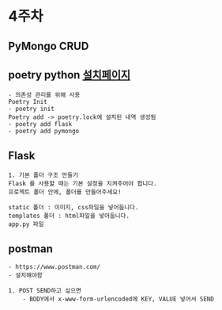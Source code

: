 # 4주차

## PyMongo CRUD

## poetry python [설치페이지](https://python-poetry.org/docs/#installation)

    - 의존성 관리를 위해 사용
    Poetry Init
    - poetry init
    Poetry add -> poetry.lock에 설치된 내역 생성됨
    - poetry add flask
    - poetry add pymongo

## Flask

    1. 기본 폴더 구조 만들기
    Flask 를 사용할 때는 기본 설정을 지켜주어야 합니다.
    프로젝트 폴더 안에, 폴더를 만들어주세요!

    static 폴더 : 이미지, css파일을 넣어둡니다.
    templates 폴더 : html파일을 넣어둡니다.
    app.py 파일

## postman

    - https://www.postman.com/
    - 설치해야함

    1. POST SEND하고 싶으면
        - BODY에서 x-www-form-urlencoded에 KEY, VALUE 넣어서 SEND

